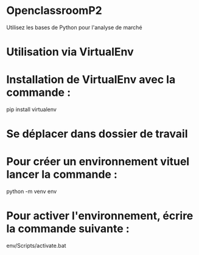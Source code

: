 # OpenclassroomP2
Utilisez les bases de Python pour l'analyse de marché

# Utilisation via VirtualEnv

# Installation de VirtualEnv avec la commande :

pip install virtualenv

# Se déplacer dans dossier de travail

# Pour créer un environnement vituel lancer la commande :

python -m venv env

# Pour activer l'environnement, écrire la commande suivante :

env/Scripts/activate.bat
